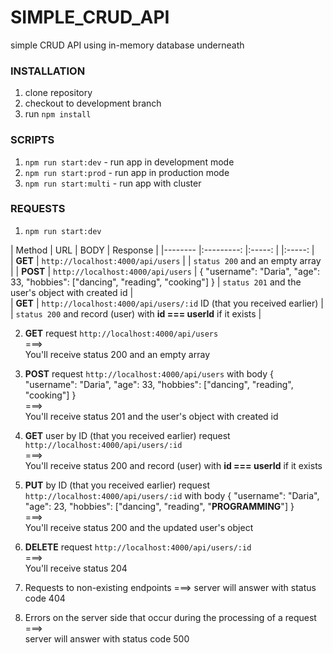 # SIMPLE_CRUD_API
simple CRUD API using in-memory database underneath

### INSTALLATION
1. clone repository
2. checkout to development branch
3. run `npm install`

### SCRIPTS
1. `npm run start:dev` - run app in development mode
2. `npm run start:prod` - run app in production mode
3. `npm run start:multi` - run app with cluster

### REQUESTS

1. `npm run start:dev`

| Method | URL | BODY | Response |
|-------- |:---------:    |:-----:        | |:-----:        |  
 | **GET** | `http://localhost:4000/api/users` |    | `status 200` and an empty array |
 | **POST** | `http://localhost:4000/api/users` | { "username": "Daria", "age": 33, "hobbies": ["dancing", "reading", "cooking"] } | `status 201` and the user's object with created id |  
 | **GET** | `http://localhost:4000/api/users/:id` ID (that you received earlier) |    | `status 200` and record (user) with **id === userId** if it exists |

2. **GET** request `http://localhost:4000/api/users`  
===>  
You'll receive status 200 and an empty array

3. **POST** request `http://localhost:4000/api/users` with body { "username": "Daria", "age": 33, "hobbies": ["dancing", "reading", "cooking"] }  
===>  
You'll receive status 201 and the user's object with created id

4. **GET** user by ID (that you received earlier) request `http://localhost:4000/api/users/:id`  
===>  
You'll receive status 200 and record (user) with **id === userId** if it exists

5. **PUT** by ID (that you received earlier) request `http://localhost:4000/api/users/:id` with body { "username": "Daria", "age": 23, "hobbies": ["dancing", "reading", "**PROGRAMMING**"] }  
===>  
You'll receive status 200 and the updated user's object

6. **DELETE** request `http://localhost:4000/api/users/:id`  
===>  
You'll receive status 204

7. Requests to non-existing endpoints 
===>
server will answer with status code 404

8. Errors on the server side that occur during the processing of a request  
===>  
server will answer with status code 500